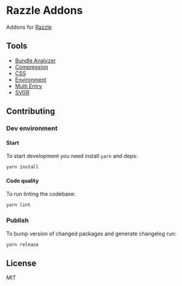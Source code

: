 # Razzle Addons

Addons for [Razzle](https://github.com/jaredpalmer/razzle)

## Tools

* [Bundle Analyzer](packages/bundle-analyzer)
* [Compression](packages/compression)
* [CSS](packages/css)
* [Environment](packages/environment)
* [Multi Entry](packages/multi-entry)
* [SVGR](packages/svgr)

## Contributing

### Dev environment

#### Start

To start development you need install `yarn` and deps:

```sh
yarn install
```

#### Code quality

To run linting the codebase:

```sh
yarn lint
```

### Publish

To bump version of changed packages and generate changelog run:

```sh
yarn release
```

## License

MIT
